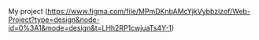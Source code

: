 My project (https://www.figma.com/file/MPmDKnbAMcYjkVybbzizof/Web-Project?type=design&node-id=0%3A1&mode=design&t=LHh2RP1cwjuaTs4Y-1)
